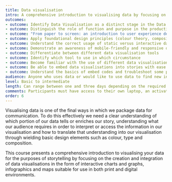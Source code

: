 ```yaml
---
title: Data visualisation
intro: A comprehensive introduction to visualising data by focusing on the creation and integration of data visualisations in the form of interactive charts and graphs, infographics and maps
outcomes: 
- outcome: Identify Data Visualisation as a distinct stage in the Data Pipeline
- outcome: Distinguish the role of function and purpose in the production of a data visualisation
- outcome: "From paper to screen: an introduction to user experience design and wireframing"
- outcome: Apply foundational design principles (colour theory, composition and typography) to the production of data visualisations
- outcome: Understand the correct usage of static versus interactive data visualisations
- outcome: Demonstrate an awareness of mobile-friendly and responsive design
- outcome: Differentiate between different data visualisation tools
- outcome: Identify which tool to use in which circumstance
- outcome: Become familiar with the use of different data visualisation tools
- outcome: Be able to embed data visualisations into stories with ease
- outcome: Understand the basics of embed codes and troubleshoot some problems that can arise when integrating your visualisation into an online environment
audience: Anyone who uses data or would like to use data to find new insights, spot patterns, trends or anomalies, or communicate effectively using data to their intended audience.
level: Basic to intermediate
length: Can range between one and three days depending on the required modules
comments: Participants must have access to their own laptop, an activated Google account, and a Google Chrome web browser installed on their laptops
order: 6
---
```

Visualising data is one of the final ways in which we package data for communication. To do this effectively we need a clear understanding of which portion of our data tells or enriches our story, understanding what our audience requires in order to interpret or access the information in our visualisation and how to translate that understanding into our visualisation through wielding basic design elements such as colour, type and composition.

This course presents a comprehensive introduction to visualising your data for the purposes of storytelling by focusing on the creation and integration of data visualisations in the form of interactive charts and graphs, infographics and maps suitable for use in both print and digital environments.